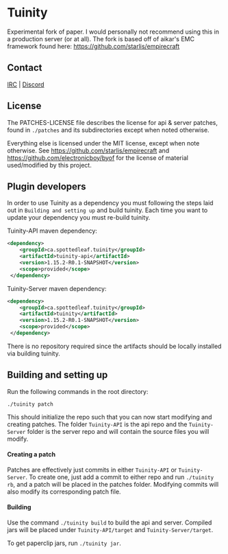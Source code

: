 Tuinity
==

Experimental fork of paper. I would personally not recommend using this in a
production server (or at all). The fork is based off of aikar's EMC framework found here:
https://github.com/starlis/empirecraft

## Contact
[IRC](http://irc.spi.gt/iris/?channels=tuinity) | [Discord](https://discord.gg/CgDPu27)

## License
The PATCHES-LICENSE file describes the license for api & server patches,
found in `./patches` and its subdirectories except when noted otherwise.

Everything else is licensed under the MIT license, except when note otherwise.
See https://github.com/starlis/empirecraft and https://github.com/electronicboy/byof
for the license of material used/modified by this project.

## Plugin developers
In order to use Tuinity as a dependency you must following the steps laid out
in `Building and setting up` and build tuinity. Each time you want to update
your dependency you must re-build tuinity.

Tuinity-API maven dependency:
```xml
<dependency>
    <groupId>ca.spottedleaf.tuinity</groupId>
    <artifactId>tuinity-api</artifactId>
    <version>1.15.2-R0.1-SNAPSHOT</version>
    <scope>provided</scope>
 </dependency>
 ```

 Tuinity-Server maven dependency:
 ```xml
 <dependency>
     <groupId>ca.spottedleaf.tuinity</groupId>
     <artifactId>tuinity</artifactId>
     <version>1.15.2-R0.1-SNAPSHOT</version>
     <scope>provided</scope>
  </dependency>
  ```

There is no repository required since the artifacts should be locally installed
via building tuinity.

## Building and setting up
Run the following commands in the root directory:

```
./tuinity patch
```

This should initialize the repo such that you can now start modifying and creating
patches. The folder `Tuinity-API` is the api repo and the `Tuinity-Server` folder
is the server repo and will contain the source files you will modify.

#### Creating a patch
Patches are effectively just commits in either `Tuinity-API` or `Tuinity-Server`.
To create one, just add a commit to either repo and run `./tuinity rb`, and a
patch will be placed in the patches folder. Modifying commits will also modify its
corresponding patch file.


#### Building

Use the command `./tuinity build` to build the api and server. Compiled jars
will be placed under `Tuinity-API/target` and `Tuinity-Server/target`.

To get paperclip jars, run `./tuinity jar`.
